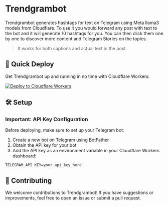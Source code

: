 # Trendgrambot

Trendgrambot generates hashtags for text on Telegram using Meta llama3 models from Cloudflare. To use it you would forward any post with text to the bot and it will generate 10 hashtags for you. You can then click them one by one to discover more content and Telegram Stories on the topics.

> It works for both captions and actual text in the post.

## 🚀 Quick Deploy

Get Trendgrambot up and running in no time with Cloudflare Workers:

[![Deploy to Cloudflare Workers](https://deploy.workers.cloudflare.com/button)](https://deploy.workers.cloudflare.com/?url=https://github.com/fauzaanu/trendgrambot)

## 🛠️ Setup

### Important: API Key Configuration

Before deploying, make sure to set up your Telegram bot:

1. Create a new bot on Telegram using BotFather
2. Obtain the API key for your bot
3. Add the API key as an environment variable in your Cloudflare Workers dashboard:
```
TELEGRAM_API_KEY=your_api_key_here
```

## 🤝 Contributing

We welcome contributions to Trendgrambot! If you have suggestions or improvements, feel free to open an issue or submit a pull request.
